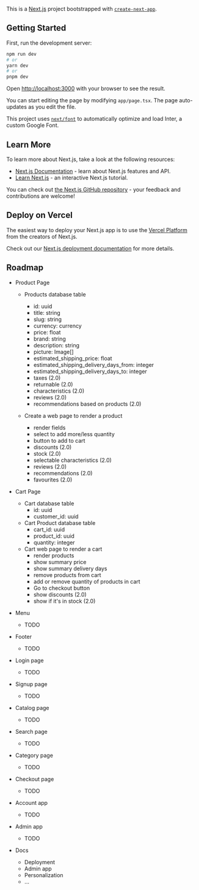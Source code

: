 This is a [Next.js](https://nextjs.org/) project bootstrapped with [`create-next-app`](https://github.com/vercel/next.js/tree/canary/packages/create-next-app).

## Getting Started

First, run the development server:

```bash
npm run dev
# or
yarn dev
# or
pnpm dev
```

Open [http://localhost:3000](http://localhost:3000) with your browser to see the result.

You can start editing the page by modifying `app/page.tsx`. The page auto-updates as you edit the file.

This project uses [`next/font`](https://nextjs.org/docs/basic-features/font-optimization) to automatically optimize and load Inter, a custom Google Font.

## Learn More

To learn more about Next.js, take a look at the following resources:

- [Next.js Documentation](https://nextjs.org/docs) - learn about Next.js features and API.
- [Learn Next.js](https://nextjs.org/learn) - an interactive Next.js tutorial.

You can check out [the Next.js GitHub repository](https://github.com/vercel/next.js/) - your feedback and contributions are welcome!

## Deploy on Vercel

The easiest way to deploy your Next.js app is to use the [Vercel Platform](https://vercel.com/new?utm_medium=default-template&filter=next.js&utm_source=create-next-app&utm_campaign=create-next-app-readme) from the creators of Next.js.

Check out our [Next.js deployment documentation](https://nextjs.org/docs/deployment) for more details.

## Roadmap

- Product Page

  - Products database table

    - id: uuid
    - title: string
    - slug: string
    - currency: currency
    - price: float
    - brand: string
    - description: string
    - picture: Image[]
    - estimated_shipping_price: float
    - estimated_shipping_delivery_days_from: integer
    - estimated_shipping_delivery_days_to: integer
    - taxes (2.0)
    - returnable (2.0)
    - characteristics (2.0)
    - reviews (2.0)
    - recommendations based on products (2.0)

  - Create a web page to render a product
    - render fields
    - select to add more/less quantity
    - button to add to cart
    - discounts (2.0)
    - stock (2.0)
    - selectable characteristics (2.0)
    - reviews (2.0)
    - recommendations (2.0)
    - favourites (2.0)

- Cart Page
  - Cart database table
    - id: uuid
    - customer_id: uuid
  - Cart Product database table
    - cart_id: uuid
    - product_id: uuid
    - quantity: integer
  - Cart web page to render a cart
    - render products
    - show summary price
    - show summary delivery days
    - remove products from cart
    - add or remove quantity of products in cart
    - Go to checkout button
    - show discounts (2.0)
    - show if it's in stock (2.0)
- Menu
  - TODO
- Footer
  - TODO
- Login page
  - TODO
- Signup page
  - TODO
- Catalog page
  - TODO
- Search page
  - TODO
- Category page
  - TODO
- Checkout page
  - TODO
- Account app
  - TODO
- Admin app
  - TODO
- Docs
  - Deployment
  - Admin app
  - Personalization
  - ...
